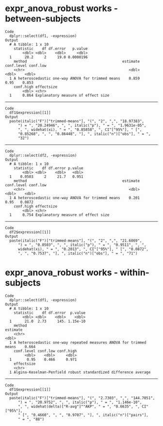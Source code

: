 # expr_anova_robust works - between-subjects

    Code
      dplyr::select(df1, -expression)
    Output
      # A tibble: 1 x 10
        statistic    df df.error   p.value
            <dbl> <dbl>    <dbl>     <dbl>
      1      20.2     2     19.0 0.0000196
        method                                            estimate conf.level conf.low
        <chr>                                                <dbl>      <dbl>    <dbl>
      1 A heteroscedastic one-way ANOVA for trimmed means    0.859       0.95    0.853
        conf.high effectsize                        
            <dbl> <chr>                             
      1     0.864 Explanatory measure of effect size

---

    Code
      df1$expression[[1]]
    Output
      paste(italic("F")["trimmed-means"], "(", "2", ",", "18.97383", 
          ") = ", "20.24946", ", ", italic("p"), " = ", "1.9631e-05", 
          ", ", widehat(xi), " = ", "0.85858", ", CI"["95%"], " [", 
          "0.85268", ", ", "0.86448", "], ", italic("n")["obs"], " = ", 
          "32")

---

    Code
      dplyr::select(df2, -expression)
    Output
      # A tibble: 1 x 10
        statistic    df df.error p.value
            <dbl> <dbl>    <dbl>   <dbl>
      1    0.0503     2     21.7   0.951
        method                                            estimate conf.level conf.low
        <chr>                                                <dbl>      <dbl>    <dbl>
      1 A heteroscedastic one-way ANOVA for trimmed means    0.201       0.95   0.0872
        conf.high effectsize                        
            <dbl> <chr>                             
      1     0.754 Explanatory measure of effect size

---

    Code
      df2$expression[[1]]
    Output
      paste(italic("F")["trimmed-means"], "(", "2", ",", "21.6869", 
          ") = ", "0.0503", ", ", italic("p"), " = ", "0.9511", ", ", 
          widehat(xi), " = ", "0.2013", ", CI"["95%"], " [", "0.0872", 
          ", ", "0.7537", "], ", italic("n")["obs"], " = ", "71")

# expr_anova_robust works - within-subjects

    Code
      dplyr::select(df1, -expression)
    Output
      # A tibble: 1 x 10
        statistic    df df.error  p.value
            <dbl> <dbl>    <dbl>    <dbl>
      1      21.0  2.73     145. 1.15e-10
        method                                                              estimate
        <chr>                                                                  <dbl>
      1 A heteroscedastic one-way repeated measures ANOVA for trimmed means    0.664
        conf.level conf.low conf.high
             <dbl>    <dbl>     <dbl>
      1       0.95    0.466     0.971
        effectsize                                                     
        <chr>                                                          
      1 Algina-Keselman-Penfield robust standardized difference average

---

    Code
      df1$expression[[1]]
    Output
      paste(italic("F")["trimmed-means"], "(", "2.7303", ",", "144.7051", 
          ") = ", "20.9752", ", ", italic("p"), " = ", "1.146e-10", 
          ", ", widehat(delta)["R-avg"]^"AKP", " = ", "0.6635", ", CI"["95%"], 
          " [", "0.4660", ", ", "0.9707", "], ", italic("n")["pairs"], 
          " = ", "88")

